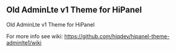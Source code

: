Old AdminLte v1 Theme for HiPanel
---------------------------------

Old AdminLte v1 Theme for HiPanel

For more info see wiki:
https://github.com/hiqdev/hipanel-theme-adminlte1/wiki
